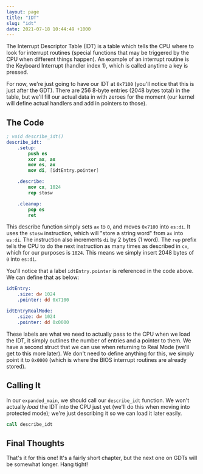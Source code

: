 ```yaml
---
layout: page
title: "IDT"
slug: "idt"
date: 2021-07-18 10:44:49 +1000
---
```


The Interrupt Descriptor Table (IDT) is a table which tells the CPU where to look for interrupt routines (special functions that may be triggered by the CPU when different things happen). An example of an interrupt routine is the Keyboard Interrupt (handler index 1), which is called anytime a key is pressed.

For now, we're just going to have our IDT at `0x7100` (you'll notice that this is just after the GDT). There are 256 8-byte entries (2048 bytes total) in the table, but we'll fill our actual data in with zeroes for the moment (our kernel will define actual handlers and add in pointers to those).

## The Code
```nasm
; void describe_idt()
describe_idt:
	.setup:
		push es
		xor ax, ax
		mov es, ax
		mov di, [idtEntry.pointer]

	.describe:
		mov cx, 1024
		rep stosw

	.cleanup:
		pop es
		ret
```

This describe function simply sets `ax` to `0`, and moves `0x7100` into `es:di`. It uses the `stosw` instruction, which will "store a string word" from `ax` into `es:di`. The instruction also increments `di` by 2 bytes (1 word). The `rep` prefix tells the CPU to do the next instruction as many times as described in `cx`, which for our purposes is `1024`. This means we simply insert 2048 bytes of `0` into `es:di`.

You'll notice that a label `idtEntry.pointer` is referenced in the code above. We can define that as below:

```nasm
idtEntry:
	.size: dw 1024
	.pointer: dd 0x7100

idtEntryRealMode:
	.size: dw 1024
	.pointer: dd 0x0000
```

These labels are what we need to actually pass to the CPU when we load the IDT, it simply outlines the number of entries and a pointer to them. We have a second struct that we can use when returning to Real Mode (we'll get to this more later). We don't need to define anything for this, we simply point it to `0x0000` (which is where the BIOS interrupt routines are already stored).

## Calling It
In our `expanded_main`, we should call our `describe_idt` function. We won't actually *load* the IDT into the CPU just yet (we'll do this when moving into protected mode); we're just describing it so we can load it later easily.

```nasm
call describe_idt
```

## Final Thoughts
That's it for this one! It's a fairly short chapter, but the next one on GDTs will be somewhat longer. Hang tight!
